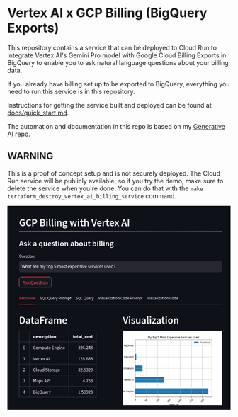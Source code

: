 # Vertex AI x GCP Billing (BigQuery Exports)

This repository contains a service that can be deployed to Cloud Run to integrate Vertex AI's Gemini Pro model with Google Cloud Billing Exports in BigQuery to enable you to ask natural language questions about your billing data.

If you already have billing set up to be exported to BigQuery, everything you need to run this service is in this repository.

Instructions for getting the service built and deployed can be found at [docs/quick_start.md](docs/quick_start.md).

The automation and documentation in this repo is based on my [Generative AI](https://github.com/stevenaldinger/generative-ai) repo.

## WARNING

This is a proof of concept setup and is not securely deployed. The Cloud Run service will be publicly available, so if you try the demo, make sure to delete the service when you're done. You can do that with the `make terraform_destroy_vertex_ai_billing_service` command.

![Vertex AI Billing Demo](docs/images/01_vertex-ai-billing-demo.png)

